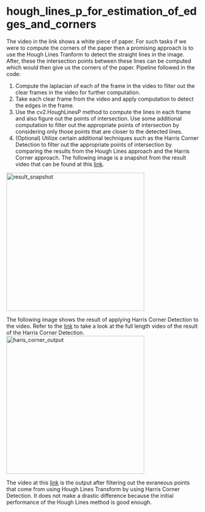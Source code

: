 # hough_lines_p_for_estimation_of_edges_and_corners
The video in the link shows a white piece of paper. For such tasks if we were to compute the corners of the paper then a promising approach is to use the Hough Lines Tranform to detect the straight lines in the image. After, these the intersection points between these lines can be computed which would then give us the corners of the paper.
Pipeline followed in the code:
1. Compute the laplacian of each of the frame in the video to filter out the clear frames in the video for further computation.
2. Take each clear frame from the video and apply computation to detect the edges in the frame.
3. Use the cv2.HoughLinesP method to compute the lines in each frame and also figure out the points of intersection. Use some additional computation to filter out the appropriate points of intersection by considering only those points
   that are closer to the detected lines.
4. (Optional) Utilize certain additional techniques such as the Harris Corner Detection to filter out the appropriate points of intersection by comparing the results from the Hough Lines approach and the Harris Corner approach.
The following image is a snapshot from the result video that can be found at this [link](https://drive.google.com/file/d/1-40iD_eSJDH9FqZ8zCEg4WemxVAJNO3h/view?usp=sharing).
 <img width="360" alt="result_snapshot" src="https://github.com/user-attachments/assets/80950c79-7630-4cc2-89d1-9ba9f054678a">

The following image shows the result of applying Harris Corner Detection to the video. Refer to the [link](https://drive.google.com/file/d/1wXIrHHwazMF_joHJHdpBxCzFWU5qSB6u/view?usp=sharing) to take a look at the full length video of the result of the Harris Corner Detection.
 <img width="360" alt="haris_corner_output" src="https://github.com/user-attachments/assets/22e069f0-a326-4db3-8d10-f7b258409011">

The video at this [link]([link](https://drive.google.com/file/d/1wXIrHHwazMF_joHJHdpBxCzFWU5qSB6u/view?usp=sharing)) is the output after filtering out the exraneous points that come from using Hough Lines Transform by using Harris Corner Detection. It does not make a drastic difference because the initial performance 
of the Hough Lines method is good enough.
